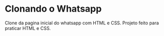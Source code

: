 # Clonando o Whatsapp
Clone da pagina inicial do whatsapp com HTML e CSS.
Projeto feito para praticar HTML e CSS.
